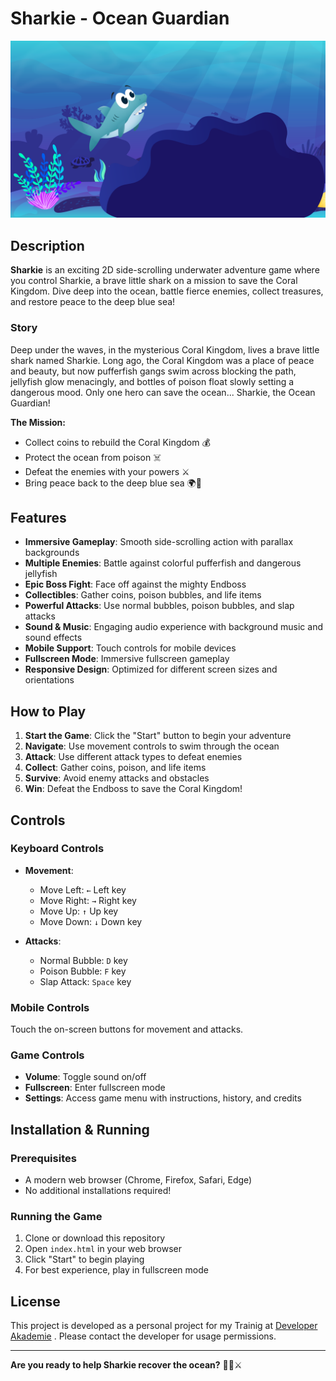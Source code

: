 # Sharkie - Ocean Guardian

![Sharkie Game Icon](./images/icon.png)

## Description

**Sharkie** is an exciting 2D side-scrolling underwater adventure game where you control Sharkie, a brave little shark on a mission to save the Coral Kingdom. Dive deep into the ocean, battle fierce enemies, collect treasures, and restore peace to the deep blue sea!

### Story
Deep under the waves, in the mysterious Coral Kingdom, lives a brave little shark named Sharkie. Long ago, the Coral Kingdom was a place of peace and beauty, but now pufferfish gangs swim across blocking the path, jellyfish glow menacingly, and bottles of poison float slowly setting a dangerous mood. Only one hero can save the ocean... Sharkie, the Ocean Guardian!

**The Mission:**
- Collect coins to rebuild the Coral Kingdom 💰
- Protect the ocean from poison ☠️
- Defeat the enemies with your powers ⚔️
- Bring peace back to the deep blue sea 🌍💙

## Features

- **Immersive Gameplay**: Smooth side-scrolling action with parallax backgrounds
- **Multiple Enemies**: Battle against colorful pufferfish and dangerous jellyfish
- **Epic Boss Fight**: Face off against the mighty Endboss
- **Collectibles**: Gather coins, poison bubbles, and life items
- **Powerful Attacks**: Use normal bubbles, poison bubbles, and slap attacks
- **Sound & Music**: Engaging audio experience with background music and sound effects
- **Mobile Support**: Touch controls for mobile devices
- **Fullscreen Mode**: Immersive fullscreen gameplay
- **Responsive Design**: Optimized for different screen sizes and orientations

## How to Play

1. **Start the Game**: Click the "Start" button to begin your adventure
2. **Navigate**: Use movement controls to swim through the ocean
3. **Attack**: Use different attack types to defeat enemies
4. **Collect**: Gather coins, poison, and life items
5. **Survive**: Avoid enemy attacks and obstacles
6. **Win**: Defeat the Endboss to save the Coral Kingdom!

## Controls

### Keyboard Controls
- **Movement**:
  - Move Left: `←` Left key
  - Move Right: `→` Right key
  - Move Up: `↑` Up key
  - Move Down: `↓` Down key

- **Attacks**:
  - Normal Bubble: `D` key
  - Poison Bubble: `F` key
  - Slap Attack: `Space` key

### Mobile Controls
Touch the on-screen buttons for movement and attacks.

### Game Controls
- **Volume**: Toggle sound on/off
- **Fullscreen**: Enter fullscreen mode
- **Settings**: Access game menu with instructions, history, and credits

## Installation & Running

### Prerequisites
- A modern web browser (Chrome, Firefox, Safari, Edge)
- No additional installations required!

### Running the Game
1. Clone or download this repository
2. Open `index.html` in your web browser
3. Click "Start" to begin playing
4. For best experience, play in fullscreen mode


## License

This project is developed as a personal project for my Trainig at [Developer Akademie](https://developerakademie.com/) . Please contact the developer for usage permissions.

---

**Are you ready to help Sharkie recover the ocean?** 🦈🌊⚔️
